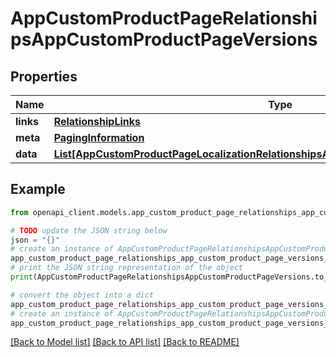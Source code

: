 # AppCustomProductPageRelationshipsAppCustomProductPageVersions


## Properties

Name | Type | Description | Notes
------------ | ------------- | ------------- | -------------
**links** | [**RelationshipLinks**](RelationshipLinks.md) |  | [optional] 
**meta** | [**PagingInformation**](PagingInformation.md) |  | [optional] 
**data** | [**List[AppCustomProductPageLocalizationRelationshipsAppCustomProductPageVersionData]**](AppCustomProductPageLocalizationRelationshipsAppCustomProductPageVersionData.md) |  | [optional] 

## Example

```python
from openapi_client.models.app_custom_product_page_relationships_app_custom_product_page_versions import AppCustomProductPageRelationshipsAppCustomProductPageVersions

# TODO update the JSON string below
json = "{}"
# create an instance of AppCustomProductPageRelationshipsAppCustomProductPageVersions from a JSON string
app_custom_product_page_relationships_app_custom_product_page_versions_instance = AppCustomProductPageRelationshipsAppCustomProductPageVersions.from_json(json)
# print the JSON string representation of the object
print(AppCustomProductPageRelationshipsAppCustomProductPageVersions.to_json())

# convert the object into a dict
app_custom_product_page_relationships_app_custom_product_page_versions_dict = app_custom_product_page_relationships_app_custom_product_page_versions_instance.to_dict()
# create an instance of AppCustomProductPageRelationshipsAppCustomProductPageVersions from a dict
app_custom_product_page_relationships_app_custom_product_page_versions_from_dict = AppCustomProductPageRelationshipsAppCustomProductPageVersions.from_dict(app_custom_product_page_relationships_app_custom_product_page_versions_dict)
```
[[Back to Model list]](../README.md#documentation-for-models) [[Back to API list]](../README.md#documentation-for-api-endpoints) [[Back to README]](../README.md)


